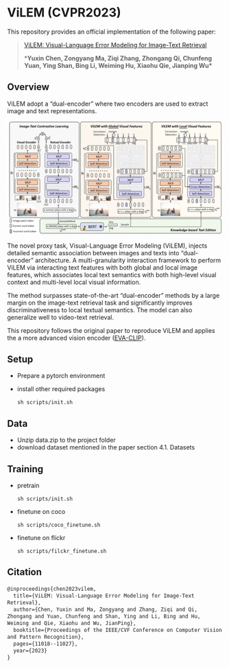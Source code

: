 # ViLEM (CVPR2023)

This repository provides an official implementation of the following paper:

> [ViLEM: Visual-Language Error Modeling for Image-Text Retrieval](https://openaccess.thecvf.com/content/CVPR2023/html/Chen_ViLEM_Visual-Language_Error_Modeling_for_Image-Text_Retrieval_CVPR_2023_paper.html)
>
> ***Yuxin Chen, Zongyang Ma, Ziqi Zhang, Zhongang Qi, Chunfeng Yuan, Ying Shan, Bing Li, Weiming Hu, Xiaohu Qie, Jianping Wu\***



## Overview

ViLEM adopt a “dual-encoder” where two encoders are used to extract image and text representations. 

![method](method.JPG)

The novel proxy task, Visual-Language Error Modeling (ViLEM), injects detailed semantic association between images and texts into “dual-encoder” architecture. A multi-granularity interaction framework to perform ViLEM via interacting text features with both global and local image features, which associates local text semantics with both high-level visual context and multi-level local visual information. 

The method surpasses state-of-the-art “dual-encoder” methods by a large margin on the image-text retrieval task and significantly improves discriminativeness to local textual semantics. The model can also generalize well to video-text retrieval.

This repository follows the original paper to reproduce ViLEM and applies the a more advanced vision encoder ([EVA-CLIP](https://github.com/baaivision/EVA/tree/master/EVA-CLIP)).



## Setup

* Prepare a pytorch environment

* install other required packages

  ```
  sh scripts/init.sh
  ```



## Data

* Unzip data.zip to the project folder
* download dataset mentioned in the paper section 4.1. Datasets  



## Training

* pretrain

  ```
  sh scripts/init.sh
  ```

* finetune on coco

  ```
  sh scripts/coco_finetune.sh
  ```

* finetune on flickr

  ```
  sh scripts/filckr_finetune.sh
  ```



## Citation

```
@inproceedings{chen2023vilem,
  title={ViLEM: Visual-Language Error Modeling for Image-Text Retrieval},
  author={Chen, Yuxin and Ma, Zongyang and Zhang, Ziqi and Qi, Zhongang and Yuan, Chunfeng and Shan, Ying and Li, Bing and Hu, Weiming and Qie, Xiaohu and Wu, JianPing},
  booktitle={Proceedings of the IEEE/CVF Conference on Computer Vision and Pattern Recognition},
  pages={11018--11027},
  year={2023}
}
```

